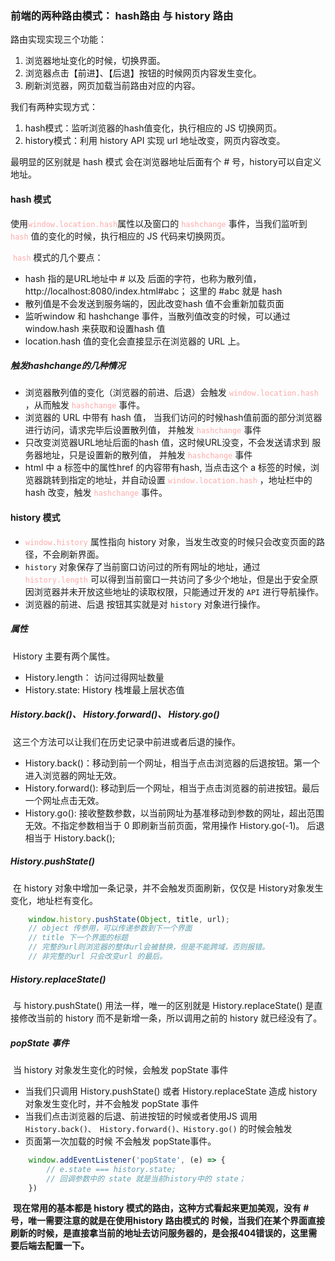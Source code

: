 ### 前端的两种路由模式： hash路由 与 history 路由

路由实现实现三个功能：

1. 浏览器地址变化的时候，切换界面。
2. 浏览器点击【前进】、【后退】按钮的时候网页内容发生变化。
3. 刷新浏览器，网页加载当前路由对应的内容。

我们有两种实现方式：

1. hash模式：监听浏览器的hash值变化，执行相应的 JS 切换网页。
2. history模式：利用 history API 实现 url 地址改变，网页内容改变。

最明显的区别就是 hash 模式 会在浏览器地址后面有个 # 号，history可以自定义地址。



#### hash 模式

​		使用<font color="#FAA">` window.location.hash `</font>属性以及窗口的 <font color="#FAA">` hashchange `</font> 事件，当我们监听到  <font color="#FAA">` hash `</font> 值的变化的时候，执行相应的 JS 代码来切换网页。

​		 <font color="#FAA">` hash `</font> 模式的几个要点：

+ hash 指的是URL地址中 # 以及 后面的字符，也称为散列值，http://localhost:8080/index.html#abc；	这里的 #abc 就是 hash
+ 散列值是不会发送到服务端的，因此改变hash 值不会重新加载页面
+ 监听window 和 hashchange 事件，当散列值改变的时候，可以通过window.hash 来获取和设置hash 值
+ location.hash 值的变化会直接显示在浏览器的 URL 上。

##### 触发hashchange的几种情况

+ 浏览器散列值的变化（浏览器的前进、后退）会触发  <font color="#FAA">` window.location.hash `</font> ，从而触发  <font color="#FAA">` hashchange `</font> 事件。
+ 浏览器的 URL 中带有 hash 值， 当我们访问的时候hash值前面的部分浏览器进行访问，请求完毕后设置散列值， 并触发 <font color="#FAA">` hashchange `</font> 事件
+ 只改变浏览器URL地址后面的hash 值，这时候URL没变，不会发送请求到 服务器地址，只是设置新的散列值， 并触发 <font color="#FAA">` hashchange `</font> 事件
+ html 中 a 标签中的属性href 的内容带有hash, 当点击这个 a 标签的时候，浏览器跳转到指定的地址，并自动设置  <font color="#FAA">` window.location.hash `</font> ，地址栏中的 hash 改变，触发 <font color="#FAA">` hashchange `</font> 事件。

#### history 模式

+ <font color="#FAA">` window.history `</font> 属性指向 history 对象，当发生改变的时候只会改变页面的路径，不会刷新界面。
+ `history` 对象保存了当前窗口访问过的所有网址的地址，通过  <font color="#FAA">` history.length `</font> 可以得到当前窗口一共访问了多少个地址，但是出于安全原因浏览器并未开放这些地址的读取权限，只能通过开发的 `API` 进行导航操作。
+ 浏览器的前进、后退 按钮其实就是对 `history` 对象进行操作。

##### 属性

​		History 主要有两个属性。

+ History.length： 访问过得网址数量
+ History.state:   History 栈堆最上层状态值

##### History.back()、 History.forward()、 History.go()

​		这三个方法可以让我们在历史记录中前进或者后退的操作。

+ History.back()：移动到前一个网址，相当于点击浏览器的后退按钮。第一个进入浏览器的网址无效。
+ History.forward():  移动到后一个网址，相当于点击浏览器的前进按钮。最后一个网址点击无效。
+ History.go():  接收整数参数，以当前网址为基准移动到参数的网址，超出范围无效。不指定参数相当于 0  即刷新当前页面，常用操作 History.go(-1)。 后退 相当于 History.back();

##### History.pushState()

​		在 history 对象中增加一条记录，并不会触发页面刷新，仅仅是 History对象发生变化，地址栏有变化。

```javascript
	window.history.pushState(Object, title, url);
	// object 传参用，可以传递参数到下一个界面
	// title 下一个界面的标题
	// 完整的url则浏览器的整体url会被替换，但是不能跨域，否则报错。
	// 非完整的url 只会改变url 的最后。
```

##### History.replaceState()

​		与 history.pushState() 用法一样，唯一的区别就是 History.replaceState() 是直接修改当前的 history 而不是新增一条，所以调用之前的 history 就已经没有了。

##### popState 事件

​		当 history 对象发生变化的时候，会触发 popState 事件

+ 当我们只调用 History.pushState() 或者 History.replaceState 造成 history对象发生变化时，并不会触发 popState 事件
+ 当我们点击浏览器的后退、前进按钮的时候或者使用JS 调用 `History.back()、 History.forward()、History.go()` 的时候会触发
+ 页面第一次加载的时候  不会触发 popState事件。

```javascript
	window.addEventListener('popState', (e) => {
        // e.state === history.state;
        // 回调参数中的 state 就是当前history中的 state；
    })
```



​		**现在常用的基本都是 history 模式的路由，这种方式看起来更加美观，没有 # 号，唯一需要注意的就是在使用history 路由模式的 时候，当我们在某个界面直接刷新的时候，是直接拿当前的地址去访问服务器的，是会报404错误的，这里需要后端去配置一下。**